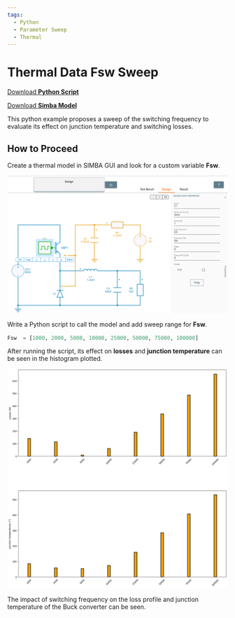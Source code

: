 ```yaml
---
tags:
  - Python
  - Parameter Sweep
  - Thermal
---
```


# Thermal Data Fsw Sweep

[Download **Python Script**](switching_frequency_sweep.py)

[Download **Simba Model**](thermal_buck_4pythonexp.jsimba)

This python example proposes a sweep of the switching frequency to evaluate its effect on junction temperature and switching losses.


## How to Proceed
Create a thermal model in SIMBA GUI and look for a custom variable **Fsw**.

![design](fig/design.png)

Write a Python script to call the model and add sweep range for **Fsw**.

```py
Fsw  = [1000, 2000, 5000, 10000, 25000, 50000, 75000, 100000]
```

After running the script, its effect on **losses** and **junction temperature** can be seen in the histogram plotted.

![results](fig/output.png)

The impact of switching frequency on the loss profile and junction temperature of the Buck converter can be seen.

